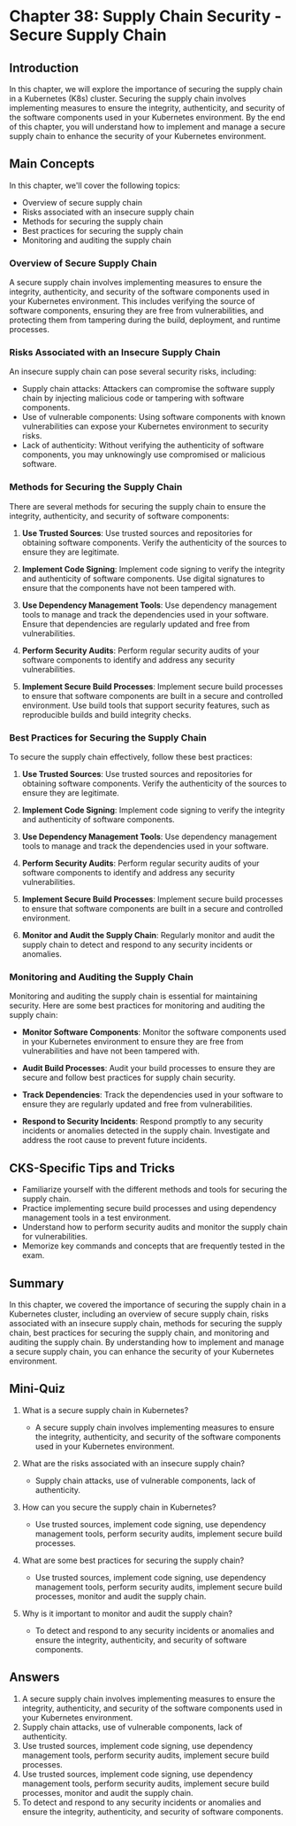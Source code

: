 # Chapter 38: Supply Chain Security - Secure Supply Chain

## Introduction

In this chapter, we will explore the importance of securing the supply chain in a Kubernetes (K8s) cluster. Securing the supply chain involves implementing measures to ensure the integrity, authenticity, and security of the software components used in your Kubernetes environment. By the end of this chapter, you will understand how to implement and manage a secure supply chain to enhance the security of your Kubernetes environment.

## Main Concepts

In this chapter, we'll cover the following topics:
- Overview of secure supply chain
- Risks associated with an insecure supply chain
- Methods for securing the supply chain
- Best practices for securing the supply chain
- Monitoring and auditing the supply chain

### Overview of Secure Supply Chain

A secure supply chain involves implementing measures to ensure the integrity, authenticity, and security of the software components used in your Kubernetes environment. This includes verifying the source of software components, ensuring they are free from vulnerabilities, and protecting them from tampering during the build, deployment, and runtime processes.

### Risks Associated with an Insecure Supply Chain

An insecure supply chain can pose several security risks, including:
- Supply chain attacks: Attackers can compromise the software supply chain by injecting malicious code or tampering with software components.
- Use of vulnerable components: Using software components with known vulnerabilities can expose your Kubernetes environment to security risks.
- Lack of authenticity: Without verifying the authenticity of software components, you may unknowingly use compromised or malicious software.

### Methods for Securing the Supply Chain

There are several methods for securing the supply chain to ensure the integrity, authenticity, and security of software components:

1. **Use Trusted Sources**: Use trusted sources and repositories for obtaining software components. Verify the authenticity of the sources to ensure they are legitimate.

2. **Implement Code Signing**: Implement code signing to verify the integrity and authenticity of software components. Use digital signatures to ensure that the components have not been tampered with.

3. **Use Dependency Management Tools**: Use dependency management tools to manage and track the dependencies used in your software. Ensure that dependencies are regularly updated and free from vulnerabilities.

4. **Perform Security Audits**: Perform regular security audits of your software components to identify and address any security vulnerabilities.

5. **Implement Secure Build Processes**: Implement secure build processes to ensure that software components are built in a secure and controlled environment. Use build tools that support security features, such as reproducible builds and build integrity checks.

### Best Practices for Securing the Supply Chain

To secure the supply chain effectively, follow these best practices:

1. **Use Trusted Sources**: Use trusted sources and repositories for obtaining software components. Verify the authenticity of the sources to ensure they are legitimate.

2. **Implement Code Signing**: Implement code signing to verify the integrity and authenticity of software components.

3. **Use Dependency Management Tools**: Use dependency management tools to manage and track the dependencies used in your software.

4. **Perform Security Audits**: Perform regular security audits of your software components to identify and address any security vulnerabilities.

5. **Implement Secure Build Processes**: Implement secure build processes to ensure that software components are built in a secure and controlled environment.

6. **Monitor and Audit the Supply Chain**: Regularly monitor and audit the supply chain to detect and respond to any security incidents or anomalies.

### Monitoring and Auditing the Supply Chain

Monitoring and auditing the supply chain is essential for maintaining security. Here are some best practices for monitoring and auditing the supply chain:

- **Monitor Software Components**: Monitor the software components used in your Kubernetes environment to ensure they are free from vulnerabilities and have not been tampered with.

- **Audit Build Processes**: Audit your build processes to ensure they are secure and follow best practices for supply chain security.

- **Track Dependencies**: Track the dependencies used in your software to ensure they are regularly updated and free from vulnerabilities.

- **Respond to Security Incidents**: Respond promptly to any security incidents or anomalies detected in the supply chain. Investigate and address the root cause to prevent future incidents.

## CKS-Specific Tips and Tricks

- Familiarize yourself with the different methods and tools for securing the supply chain.
- Practice implementing secure build processes and using dependency management tools in a test environment.
- Understand how to perform security audits and monitor the supply chain for vulnerabilities.
- Memorize key commands and concepts that are frequently tested in the exam.

## Summary

In this chapter, we covered the importance of securing the supply chain in a Kubernetes cluster, including an overview of secure supply chain, risks associated with an insecure supply chain, methods for securing the supply chain, best practices for securing the supply chain, and monitoring and auditing the supply chain. By understanding how to implement and manage a secure supply chain, you can enhance the security of your Kubernetes environment.

## Mini-Quiz

1. What is a secure supply chain in Kubernetes?
   - A secure supply chain involves implementing measures to ensure the integrity, authenticity, and security of the software components used in your Kubernetes environment.

2. What are the risks associated with an insecure supply chain?
   - Supply chain attacks, use of vulnerable components, lack of authenticity.

3. How can you secure the supply chain in Kubernetes?
   - Use trusted sources, implement code signing, use dependency management tools, perform security audits, implement secure build processes.

4. What are some best practices for securing the supply chain?
   - Use trusted sources, implement code signing, use dependency management tools, perform security audits, implement secure build processes, monitor and audit the supply chain.

5. Why is it important to monitor and audit the supply chain?
   - To detect and respond to any security incidents or anomalies and ensure the integrity, authenticity, and security of software components.

## Answers

1. A secure supply chain involves implementing measures to ensure the integrity, authenticity, and security of the software components used in your Kubernetes environment.
2. Supply chain attacks, use of vulnerable components, lack of authenticity.
3. Use trusted sources, implement code signing, use dependency management tools, perform security audits, implement secure build processes.
4. Use trusted sources, implement code signing, use dependency management tools, perform security audits, implement secure build processes, monitor and audit the supply chain.
5. To detect and respond to any security incidents or anomalies and ensure the integrity, authenticity, and security of software components.
